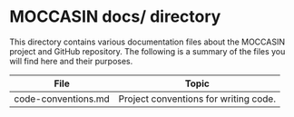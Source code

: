 MOCCASIN docs/ directory
========================

This directory contains various documentation files about the MOCCASIN project and GitHub repository.  The following is a summary of the files you will find here and their purposes.

| File                | Topic                                 |
|---------------------|---------------------------------------|
| code-conventions.md | Project conventions for writing code. |

